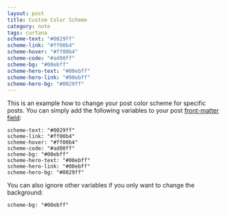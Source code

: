 ```yaml
---
layout: post
title: Custom Color Scheme
category: note
tags: curtana
scheme-text: "#0029ff"
scheme-link: "#ff00b4"
scheme-hover: "#ff00b4"
scheme-code: "#ad00ff"
scheme-bg: "#00ebff"
scheme-hero-text: "#00ebff"
scheme-hero-link: "#00ebff"
scheme-hero-bg: "#0029ff"
---
```


This is an example how to change your post color scheme for specific posts. You can simply add the following variables to your post [front-matter field](http://jekyllrb.com/docs/frontmatter/):

```
scheme-text: "#0029ff"
scheme-link: "#ff00b4"
scheme-hover: "#ff00b4"
scheme-code: "#ad00ff"
scheme-bg: "#00ebff"
scheme-hero-text: "#00ebff"
scheme-hero-link: "#00ebff"
scheme-hero-bg: "#0029ff"
```

You can also ignore other variables if you only want to change the background:

```
scheme-bg: "#00ebff"
```
